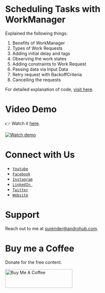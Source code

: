 # Scheduling Tasks with WorkManager
Explained the following things:
1. Benefits of WorkManager
2. Types of Work Requests
3. Adding initial delay and tags
4. Observing the work states
5. Adding constraints to Work Request
6. Passing data via Input Data
7. Retry request with BackoffCriteria
8. Cancelling the requests

For detailed explanation of code, [visit here](https://www.androhub.com/scheduling-tasks-with-workmanager/).

# Video Demo
👉 Watch it <a href="https://youtu.be/Y59P_6r1Njw">here</a>.
<br>

[![Watch demo](http://i3.ytimg.com/vi/Y59P_6r1Njw/hqdefault.jpg)](https://youtu.be/Y59P_6r1Njw)
<br>

# Connect with Us
- <a href="https://www.youtube.com/channel/@Androhub" target="_blank">`Youtube`</a>
- <a href="https://www.facebook.com/androhubtutorial/" target="_blank">`Facebook`</a>
- <a href="https://www.instagram.com/androhub_tutorial" target="_blank">`Instagram`</a>
- <a href="https://www.linkedin.com/in/surender-kumar-681472a8?originalSubdomain=in" target="_blank">`LinkedIn `</a>
- <a href="https://twitter.com/sonusurender0/" target="_blank">`Twitter`</a>
- <a href="http://www.androhub.com/" target="_blank">`Website`</a>

# Support
Reach out to me at surender@androhub.com.

# Buy me a Coffee
Donate for the free content.

<a href="https://www.buymeacoffee.com/androhub" target="_blank"><img src="https://cdn.buymeacoffee.com/buttons/v2/default-yellow.png" alt="Buy Me A Coffee" style="height: 60px !important;width: 217px !important;" ></a>
